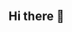 ## Hi there 👋

<!--
**YashTyagi25/YashTyagi25** is a ✨ _special_ ✨ repository because its `README.md` (this file) appears on your GitHub profile.

Here are some ideas to get you started:

- 🔭 I’m currently working on: Exploring machine learning techniques for image recognition and natural language processing projects.
- 🌱 I’m currently learning: Advanced algorithms and data structures to enhance my problem-solving skills.
- 👯 I’m looking to collaborate on: Exciting projects related to artificial intelligence, software development, or data science.
- 🤔 I’m looking for help with: Understanding cloud computing concepts and their practical applications.
- 💬 Ask me about: Anything related to computer science, technology trends, or project ideas.
- 📫 How to reach me: Feel free to connect with me via email at [your_email@example.com](mailto:your_email@example.com) or through LinkedIn.
- 😄 Pronouns: He/Him
- ⚡ Fun fact: I enjoy experimenting with new recipes and cuisines in my free time.
